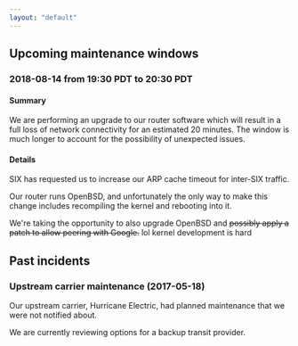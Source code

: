 ```yaml
---
layout: "default"
---
```


## Upcoming maintenance windows

### 2018-08-14 from 19:30 PDT to 20:30 PDT

#### Summary

We are performing an upgrade to our router software which will result in a full
loss of network connectivity for an estimated 20 minutes. The window is much
longer to account for the possibility of unexpected issues.

#### Details

SIX has requested us to increase our ARP cache timeout for inter-SIX traffic.

Our router runs OpenBSD, and unfortunately the only way to make this change
includes recompiling the kernel and rebooting into it.

We're taking the opportunity to also upgrade OpenBSD and ~~possibly apply a patch
to allow peering with Google.~~ lol kernel development is hard

## Past incidents

### Upstream carrier maintenance (2017-05-18)

Our upstream carrier, Hurricane Electric, had planned maintenance that we were not notified about.

We are currently reviewing options for a backup transit provider.
